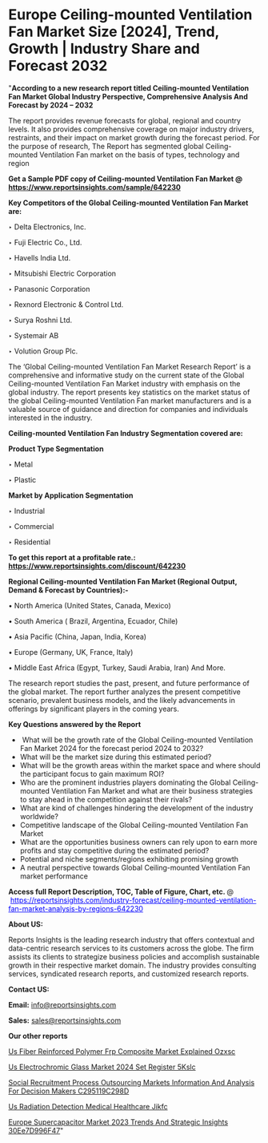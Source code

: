# Europe Ceiling-mounted Ventilation Fan Market Size [2024], Trend, Growth | Industry Share and Forecast 2032

"<strong>According to a new research report titled Ceiling-mounted Ventilation Fan Market Global Industry Perspective, Comprehensive Analysis And Forecast by 2024 – 2032</strong>

The report provides revenue forecasts for global, regional and country levels. It also provides comprehensive coverage on major industry drivers, restraints, and their impact on market growth during the forecast period. For the purpose of research, The Report has segmented global Ceiling-mounted Ventilation Fan market on the basis of types, technology and region

<strong>Get a Sample PDF copy of Ceiling-mounted Ventilation Fan Market </strong><strong>@<a href=https://www.reportsinsights.com/sample/642230 style=color:#0000ff;> https://www.reportsinsights.com/sample/642230</a></strong></font>

<strong>Key Competitors of the Global Ceiling-mounted Ventilation Fan Market are:</strong>

‣ Delta Electronics, Inc.

‣ Fuji Electric Co., Ltd.

‣ Havells India Ltd.

‣ Mitsubishi Electric Corporation

‣ Panasonic Corporation

‣ Rexnord Electronic & Control Ltd.

‣ Surya Roshni Ltd.

‣ Systemair AB

‣ Volution Group Plc.

The ‘Global Ceiling-mounted Ventilation Fan Market Research Report’ is a comprehensive and informative study on the current state of the Global Ceiling-mounted Ventilation Fan Market industry with emphasis on the global industry. The report presents key statistics on the market status of the global Ceiling-mounted Ventilation Fan market manufacturers and is a valuable source of guidance and direction for companies and individuals interested in the industry.

<strong>Ceiling-mounted Ventilation Fan Industry Segmentation covered are:</strong>

<strong>Product Type Segmentation</strong>

‣ Metal

‣ Plastic

<strong>Market by Application Segmentation</strong>

‣ Industrial

‣ Commercial

‣ Residential

<strong>To get this report at a profitable rate.: <a href=https://www.reportsinsights.com/discount/642230 style=color:#0000ff;>https://www.reportsinsights.com/discount/642230</a></strong></font>

<strong>Regional Ceiling-mounted Ventilation Fan Market (Regional Output, Demand &amp; Forecast by Countries):-</strong>

• North America (United States, Canada, Mexico)

• South America ( Brazil, Argentina, Ecuador, Chile)

• Asia Pacific (China, Japan, India, Korea)

• Europe (Germany, UK, France, Italy)

• Middle East Africa (Egypt, Turkey, Saudi Arabia, Iran) And More.

The research report studies the past, present, and future performance of the global market. The report further analyzes the present competitive scenario, prevalent business models, and the likely advancements in offerings by significant players in the coming years.

<strong>Key Questions answered by the Report</strong>
<ul>
  <li> What will be the growth rate of the Global Ceiling-mounted Ventilation Fan Market 2024 for the forecast period 2024 to 2032?</li>
  <li>What will be the market size during this estimated period?</li>
  <li>What will be the growth areas within the market space and where should the participant focus to gain maximum ROI?</li>
  <li>Who are the prominent industries players dominating the Global Ceiling-mounted Ventilation Fan Market and what are their business strategies to stay ahead in the competition against their rivals?</li>
  <li>What are kind of challenges hindering the development of the industry worldwide?</li>
  <li>Competitive landscape of the Global Ceiling-mounted Ventilation Fan Market</li>
  <li>What are the opportunities business owners can rely upon to earn more profits and stay competitive during the estimated period?</li>
  <li>Potential and niche segments/regions exhibiting promising growth</li>
  <li>A neutral perspective towards Global Ceiling-mounted Ventilation Fan market performance</li>
</ul>
<strong>Access full Report Description, TOC, Table of Figure, Chart, etc. </strong>@  <a href=https://reportsinsights.com/industry-forecast/ceiling-mounted-ventilation-fan-market-analysis-by-regions-642230 style=color:#0000ff;>https://reportsinsights.com/industry-forecast/ceiling-mounted-ventilation-fan-market-analysis-by-regions-642230</a></font>

<strong><strong>About US</strong>:</strong>

Reports Insights is the leading research industry that offers contextual and data-centric research services to its customers across the globe. The firm assists its clients to strategize business policies and accomplish sustainable growth in their respective market domain. The industry provides consulting services, syndicated research reports, and customized research reports.

<strong>Contact US:</strong>

<p class=""""><b>Email:</b> <a href=mailto:info@reportsinsights.com>info@reportsinsights.com</a></p>
<p class=""""><b>Sales:</b> <a href=mailto:sales@reportsinsights.com>sales@reportsinsights.com</a></p>

<strong>Our other reports</strong>

<a href=https://www.linkedin.com/pulse/us-fiber-reinforced-polymer-frp-composite-market-explained-ozxsc/>Us Fiber Reinforced Polymer Frp Composite Market Explained Ozxsc</a>

<a href=https://www.linkedin.com/pulse/us-electrochromic-glass-market-2024-set-register-5kslc/>Us Electrochromic Glass Market 2024 Set Register 5Kslc</a>

<a href=https://medium.com/@gavdeakash979/social-recruitment-process-outsourcing-markets-information-and-analysis-for-decision-makers-c295119c298d>Social Recruitment Process Outsourcing Markets Information And Analysis For Decision Makers C295119C298D</a>

<a href=https://www.linkedin.com/pulse/us-radiation-detection-medical-healthcare-jikfc/>Us Radiation Detection Medical Healthcare Jikfc</a>

<a href=https://medium.com/@achalwankhede15/europe-supercapacitor-market-2023-trends-and-strategic-insights-30ee7d996f47>Europe Supercapacitor Market 2023 Trends And Strategic Insights 30Ee7D996F47</a>"
